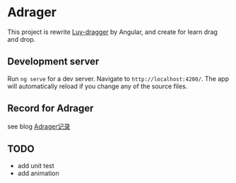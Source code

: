# Adrager

This project is rewrite [Luy-dragger](https://github.com/Foveluy/Luy-dragger) by Angular, and create for learn drag and drop.

## Development server

Run `ng serve` for a dev server. Navigate to `http://localhost:4200/`. The app will automatically reload if you change any of the source files.

## Record for Adrager

see blog [Adrager记录](https://github.com/jkhhuse/imgRepo/issues/6)

## TODO

- add unit test
- add animation
